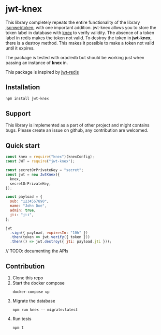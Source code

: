 # jwt-knex

This library completely repeats the entire functionality of the library [jsonwebtoken](https://www.npmjs.com/package/jsonwebtoken), with one important addition.
jwt-knex allows you to store the token label in database with [knex](https://www.npmjs.com/package/knex) to verify validity.
The absence of a token label in redis makes the token not valid. To destroy the token in **jwt-knex**, there is a destroy method.
This makes it possible to make a token not valid until it expires.

The package is tested with oracledb but should be working just when passing an instance of **knex** in.

This package is inspired by [jwt-redis](https://www.npmjs.com/package/jwt-redis)

## Installation

```bash
npm install jwt-knex
```

## Support

This library is implemented as a part of other project and might contains bugs. Please create an issue on github, any contribution are welcomed.

## Quick start

```javascript
const knex = require("knex")(knexConfig);
const JWT = require("jwt-knex");

const secretOrPrivateKey = "secret";
const jwt = new JwtKnex({
  knex,
  secretOrPrivateKey,
});

const payload = {
  sub: "1234567890",
  name: "John Doe",
  admin: true,
  jti: "jti",
};

jwt
  .sign({ payload, expiresIn: "10h" })
  .then(token => jwt.verify({ token }))
  .then(() => jwt.destroy({ jti: payload.jti }));
```

// TODO: documenting the APIs

## Contribution

1. Clone this repo
2. Start the docker compose
    ```properties
    docker-compose up
    ```
1. Migrate the database
    ```properties
    npm run knex -- migrate:latest
    ```
1. Run tests
    ```properties
    npm t
    ```